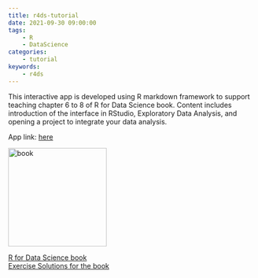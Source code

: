 ```yaml
---
title: r4ds-tutorial
date: 2021-09-30 09:00:00
tags:
    - R
    - DataScience
categories:
    - tutorial
keywords:
    - r4ds
---
```


This interactive app is developed using R markdown framework to support teaching chapter 6 to 8 of R for Data Science book. Content includes introduction of the interface in RStudio, Exploratory Data Analysis, and opening a project to integrate your data analysis.  

App link: [here](https://yao-chung-chen.shinyapps.io/Functions/)  

<img src="https://d33wubrfki0l68.cloudfront.net/b88ef926a004b0fce72b2526b0b5c4413666a4cb/24a30/cover.png" alt="book" width="200"/>  

[R for Data Science book](https://r4ds.had.co.nz)  
[Exercise Solutions for the book](https://jrnold.github.io/r4ds-exercise-solutions/)